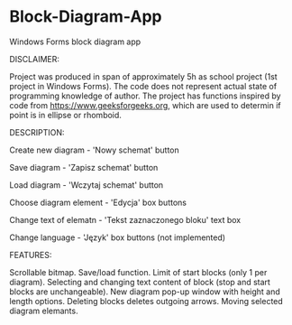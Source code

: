 # Block-Diagram-App
Windows Forms block diagram app

DISCLAIMER:

Project was produced in span of approximately 5h as school project (1st project in Windows Forms). 
The code does not represent actual state of programming knowledge of author. 
The project has functions inspired by code from https://www.geeksforgeeks.org, which are used to determin if point is in ellipse or rhomboid.

DESCRIPTION:

Create new diagram - 'Nowy schemat' button

Save diagram - 'Zapisz schemat' button

Load diagram - 'Wczytaj schemat' button

Choose diagram element - 'Edycja' box buttons

Change text of elematn - 'Tekst zaznaczonego bloku' text box

Change language - 'Język' box buttons (not implemented)

FEATURES:

Scrollable bitmap. Save/load function. Limit of start blocks (only 1 per diagram). Selecting and changing text content of block (stop and start blocks are unchangeable).
New diagram pop-up window with height and length options. Deleting blocks deletes outgoing arrows. Moving selected diagram elemants. 
